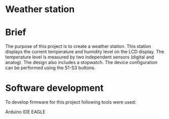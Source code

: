 # Weather station

# Brief
The purpose of this project is to create a weather station. This station displays the current temperature and humidity level on the LCD display.
The temperature level is measured by two independent sensors (digital and analog).
The design also includes a stopwatch.
The device configuration can be performed using the S1-S3 buttons.


# Software development
To develop firmware for this project following tools were used:

Arduino IDE
EAGLE
